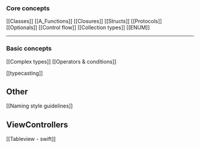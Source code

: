 ### Core concepts 
[[Classes]]
[[A_Functions]]
[[Closures]]
[[Structs]]
[[Protocols]]
[[Optionals]]
[[Control flow]]
[[Collection types]]
[[ENUM]]

___
### Basic concepts


[[Complex types]]
[[Operators & conditions]]




[[typecasting]]


## Other 
[[Naming style guidelines]]


## ViewControllers 

[[Tableview - swift]]
